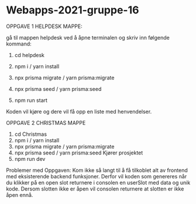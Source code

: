 # Webapps-2021-gruppe-16

OPPGAVE 1 HELPDESK MAPPE:

gå til mappen helpdesk ved å åpne terminalen og skriv inn følgende kommand: 
1) cd helpdesk
2) npm i / yarn install
3) npx prisma migrate / yarn prisma:migrate
4) npx prisma seed / yarn prisma:seed

5) npm run start

Koden vil kjøre og dere vil få opp en liste med henvendelser.

OPPGAVE 2 CHRISTMAS MAPPE 
1) cd Christmas
2) npm i / yarn install
3) npx prisma migrate / yarn prisma:migrate
4) npx prisma seed / yarn prisma:seed
Kjører prosjektet
5) npm run dev


Problemer med Oppgaven: 
Kom ikke så langt til å få tilkoblet alt av frontend med eksisterende backend funksjoner.
Derfor vil koden som genereres når du klikker på en open slot returnere i consolen en userSlot med data og unik kode.
Dersom slotten ikke er åpen vil consolen returnere at slotten er ikke åpen ennå. 

